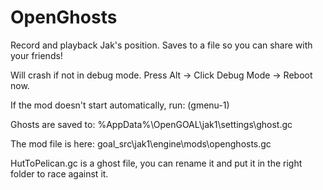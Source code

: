 # OpenGhosts

Record and playback Jak's position. Saves to a file so you can share with your friends!

Will crash if not in debug mode. Press Alt -> Click Debug Mode -> Reboot now.

If the mod doesn't start automatically, run:
(gmenu-1)

Ghosts are saved to:
%AppData%\OpenGOAL\jak1\settings\ghost.gc

The mod file is here:
goal_src\jak1\engine\mods\openghosts.gc

HutToPelican.gc is a ghost file, you can rename it and put it in the right folder to race against it.